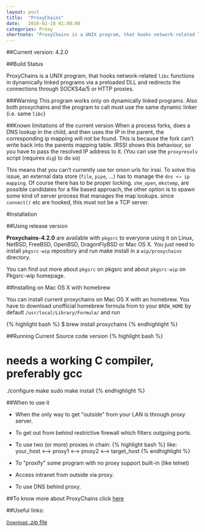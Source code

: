 ```yaml
---
layout: post
title:  "ProxyChains"
date:   2016-02-18 01:40:00
categories: Proxy
shortnote: "ProxyChains is a UNIX program, that hooks network-related libc functions in dynamically linked programs via a preloaded DLL and redirects the connections through SOCKS4a/5 or HTTP proxies."
---
```


##Current version: 4.2.0

##Build Status

ProxyChains is a UNIX program, that hooks network-related `libc` functions in dynamically linked programs via a preloaded DLL and redirects the connections through SOCKS4a/5 or HTTP proxies.

###Warning
This program works only on dynamically linked programs. Also both proxychains and the program to call must use the same dynamic linker (i.e. same `libc`)

##Known limitations of the current version
When a process forks, does a DNS lookup in the child, and then uses the IP in the parent, the corresponding ip mapping will not be found. This is because the fork can’t write back into the parents mapping table. IRSSI shows this behaviour, so you have to pass the resolved IP address to it. (You can use the `proxyresolv` script (requires `dig`) to do so)

This means that you can’t currently use tor onion urls for irssi. To solve this issue, an external data store (`file`, `pipe`, …​) has to manage the `dns <→ ip mapping`. Of course there has to be proper locking. `shm_open`, `mkstemp`, are possible candidates for a file based approach, the other option is to spawn some kind of server process that manages the map lookups. since `connect()` etc are hooked, this must not be a TCP server.

#Installation

##Using release version

<b>Proxychains-4.2.0</b> are available with `pkgsrc` to everyone using it on Linux, NetBSD, FreeBSD, OpenBSD, DragonFlyBSD or Mac OS X. You just need to install `pkgsrc-wip` repository and run make install in a `wip/proxychains` directory.

You can find out more about `pkgsrc` on pkgsrc and about `pkgsrc-wip` on Pkgsrc-wip homepage.

##Installing on Mac OS X with homebrew

You can install current proxychains on Mac OS X with an homebrew. You have to download unofficial homebrew formula from to your `BREW_HOME` by default `/usr/local/Library/Formula/` and run

{% highlight bash %}
$ brew install proxychains
{% endhighlight %}

##Running Current Source code version
{% highlight bash %}
# needs a working C compiler, preferably gcc
./configure
make
sudo make install
{% endhighlight %}

##When to use it

- When the only way to get "outside" from your LAN is through proxy server.

- To get out from behind restrictive firewall which filters outgoing ports.

- To use two (or more) proxies in chain:
{% highlight bash %}
   like: your_host <--> proxy1 <--> proxy2 <--> target_host
{% endhighlight %}
- To "proxify" some program with no proxy support built-in (like telnet)

- Access intranet from outside via proxy.

- To use DNS behind proxy.


##To know more about ProxyChains click <a href="https://github.com/haad/proxychains" title="ProxyChains" target="_blank">here</a>

##Useful links:
<footer>
<a href="https://github.com/pietromenna/jekyll-architect-theme/archive/master.zip" target="_blank" class="button">
<small>Download</small>
.zip file
</a>
</footer>